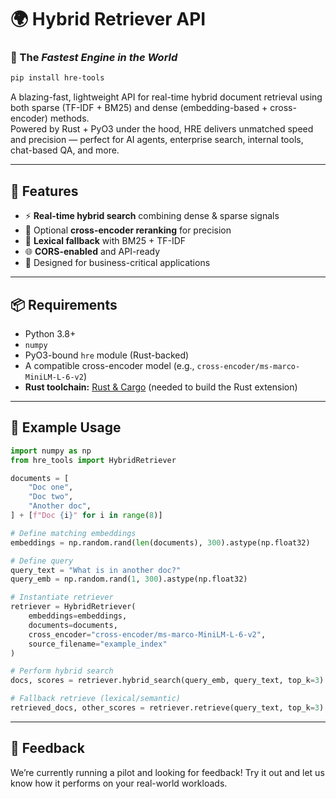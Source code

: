 # 🌍 Hybrid Retriever API

### 🚀 The *Fastest Engine in the World*

```bash
pip install hre-tools
```

A blazing-fast, lightweight API for real-time hybrid document retrieval using both sparse (TF-IDF + BM25) and dense (embedding-based + cross-encoder) methods.  
Powered by Rust + PyO3 under the hood, HRE delivers unmatched speed and precision — perfect for AI agents, enterprise search, internal tools, chat-based QA, and more.

---

## 🔧 Features

- ⚡ **Real-time hybrid search** combining dense & sparse signals
- 🧠 Optional **cross-encoder reranking** for precision
- 🔎 **Lexical fallback** with BM25 + TF-IDF
- 🌐 **CORS-enabled** and API-ready
- 🏢 Designed for business-critical applications

---

## 📦 Requirements

- Python 3.8+
- `numpy`
- PyO3-bound `hre` module (Rust-backed)
- A compatible cross-encoder model (e.g., `cross-encoder/ms-marco-MiniLM-L-6-v2`)
- **Rust toolchain:** [Rust & Cargo](https://www.rust-lang.org/tools/install) (needed to build the Rust extension)

---

## 🧪 Example Usage

```python
import numpy as np
from hre_tools import HybridRetriever

documents = [
    "Doc one",
    "Doc two",
    "Another doc",
] + [f"Doc {i}" for i in range(8)]

# Define matching embeddings
embeddings = np.random.rand(len(documents), 300).astype(np.float32)

# Define query
query_text = "What is in another doc?"
query_emb = np.random.rand(1, 300).astype(np.float32)

# Instantiate retriever
retriever = HybridRetriever(
    embeddings=embeddings,
    documents=documents,
    cross_encoder="cross-encoder/ms-marco-MiniLM-L-6-v2",
    source_filename="example_index"
)

# Perform hybrid search
docs, scores = retriever.hybrid_search(query_emb, query_text, top_k=3)

# Fallback retrieve (lexical/semantic)
retrieved_docs, other_scores = retriever.retrieve(query_text, top_k=3)
```

---

## 💬 Feedback

We’re currently running a pilot and looking for feedback! Try it out and let us know how it performs on your real-world workloads.
